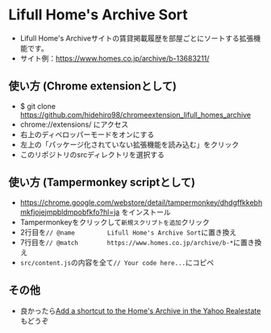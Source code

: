 # Lifull Home's Archive Sort
- Lifull Home's Archiveサイトの賃貸掲載履歴を部屋ごとにソートする拡張機能です。
- サイト例：https://www.homes.co.jp/archive/b-13683211/

## 使い方 (Chrome extensionとして)
- $ git clone https://github.com/hidehiro98/chromeextension_lifull_homes_archive
- chrome://extensions/ にアクセス
- 右上のディベロッパーモードをオンにする
- 左上の「パッケージ化されていない拡張機能を読み込む」をクリック
- このリポジトリのsrcディレクトリを選択する

## 使い方 (Tampermonkey scriptとして)
- https://chrome.google.com/webstore/detail/tampermonkey/dhdgffkkebhmkfjojejmpbldmpobfkfo?hl=ja をインストール
- Tampermonkeyをクリックして`新規スクリプトを追加`クリック
- 2行目を`// @name         Lifull Home's Archive Sort`に置き換え
- 7行目を`// @match        https://www.homes.co.jp/archive/b-*`に置き換え
- `src/content.js`の内容を全て`// Your code here...`にコピペ

## その他
- 良かったら[Add a shortcut to the Home's Archive in the Yahoo Realestate](https://github.com/hidehiro98/chromeextension_yahoo_to_homes)もどうぞ
